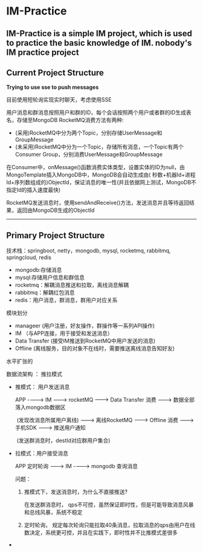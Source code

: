 # IM-Practice

IM-Practice is a simple IM project, which is used to practice the basic knowledge of IM.
nobody's IM practice project
------------------------------------------------------------------

## Current Project Structure

**Trying to use sse to push messages**

目前使用短轮询实现实时聊天，考虑使用SSE

用户消息和群消息按照用户和群的ID，每个会话按照两个用户或者群的ID生成表名，存储至MongoDB
RocketMQ消费方法有两种:

- (采用)RocketMQ中分为两个Topic，分别存储UserMessage和GroupMessage
- (未采用)RocketMQ中分为一个Topic，存储所有消息，一个Topic有两个Consumer Group，分别消费UserMessage和GroupMessage

在Consumer中，onMessage()函数消费实体类型，设置实体的ID为null，由MongoTemplate插入MongoDB中，MongoDB会自动生成由(
秒数+机器Id+进程Id+序列数组成的)ObjectId，保证消息的唯一性(并且依据网上测试，MongoDB不指定Id的插入速度最快)

RocketMQ发送消息时，使用sendAndReceive()方法，发送消息并且等待返回结果，返回由MongoDB生成的ObjectId

------------------------------------------------------------------

## Primary Project Structure

技术栈：springboot, netty，mongodb, mysql, rocketmq, rabbitmq, springcloud, redis

- mongodb:存储消息
- mysql:存储用户信息和群信息
- rocketmq：解耦消息推送和拉取，离线消息解耦
- rabbitmq：解耦红包消息
- redis：用户消息，群消息，群用户对应关系

模块划分

- manageer (用户注册，好友操作，群操作等一系列API操作)
- IM （与APP连接，用于接受和发送消息）
- Data Transfer (接受IM推送到RocketMQ中用户发送的消息)
- Offline (离线服务，目的对象不在线时，需要推送离线消息告知好友)

水平扩张的

数据流架构 ： 推拉模式

- 推模式： 用户发送消息

  APP ----> IM ---> rocketMQ ---> Data Transfer 消费 ---> 数据全部落入mongodb数据区

  ​                                                    (发现改消息所属用户离线) ---> 离线RocketMQ ---> Offline 消费 --->
  手机SDK ---> 推送用户通知

  ​                                                    (发送群消息时，destId对应群用户集合)

- 拉模式：用户接受消息

  APP 定时轮询 ---> IM ----> mongodb 查询消息

  问题：

    1. 推模式下，发送消息时，为什么不直接推送?

       在发送群消息时， qps不可控，虽然保证即时性，但是可能导致消息风暴和总线风暴，系统不稳定

    2. 定时轮询， 规定每次轮询只能拉取40条消息，拉取消息的qps由用户在线数决定，系统更可控，并且在实践下，即时性并不比推模式差很多

- 
